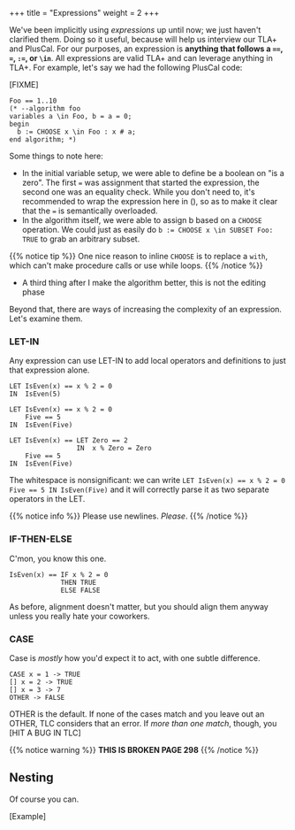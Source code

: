 +++
title = "Expressions"
weight = 2
+++

We've been implicitly using _expressions_ up until now; we just haven't clarified them. Doing so it useful, because will help us interview our TLA+ and PlusCal. For our purposes, an expression is __anything that follows a `==`, `=`, `:=`, or `\in`__. All expressions are valid TLA+ and can leverage anything in TLA+. For example, let's say we had the following PlusCal code:

[FIXME]
```
Foo == 1..10
(* --algorithm foo
variables a \in Foo, b = a = 0;
begin
  b := CHOOSE x \in Foo : x # a;
end algorithm; *)
```

Some things to note here:

* In the initial variable setup, we were able to define be a boolean on "is a zero". The first `=` was assignment that started the expression, the second one was an equality check. While you don't need to, it's recommended to wrap the expression here in (), so as to make it clear that the `=` is semantically overloaded.
* In the algorithm itself, we were able to assign b based on a `CHOOSE` operation. We could just as easily do `b := CHOOSE x \in SUBSET Foo: TRUE` to grab an arbitrary subset.

{{% notice tip %}}
One nice reason to inline `CHOOSE` is to replace a `with`, which can't make procedure calls or use while loops.
{{% /notice %}}

* A third thing after I make the algorithm better, this is not the editing phase

Beyond that, there are ways of increasing the complexity of an expression. Let's examine them.

### LET-IN

Any expression can use LET-IN to add local operators and definitions to just that expression alone.

```
LET IsEven(x) == x % 2 = 0
IN  IsEven(5)

LET IsEven(x) == x % 2 = 0
    Five == 5
IN  IsEven(Five)

LET IsEven(x) == LET Zero == 2
                 IN  x % Zero = Zero
    Five == 5
IN  IsEven(Five)
```

The whitespace is nonsignificant: we can write `LET IsEven(x) == x % 2 = 0 Five == 5 IN IsEven(Five)` and it will correctly parse it as two separate operators in the LET.

{{% notice info %}}
Please use newlines. _Please_.
{{% /notice %}}

### IF-THEN-ELSE

C'mon, you know this one.

```
IsEven(x) == IF x % 2 = 0 
             THEN TRUE
             ELSE FALSE
```

As before, alignment doesn't matter, but you should align them anyway unless you really hate your coworkers.

### CASE 

Case is _mostly_ how you'd expect it to act, with one subtle difference.

```
CASE x = 1 -> TRUE
[] x = 2 -> TRUE
[] x = 3 -> 7
OTHER -> FALSE
```

OTHER is the default. If none of the cases match and you leave out an OTHER, TLC considers that an error. If _more than one match_, though, you [HIT A BUG IN TLC]

{{% notice warning %}}
**THIS IS BROKEN PAGE 298**
{{% /notice %}}

## Nesting

Of course you can.

[Example]
